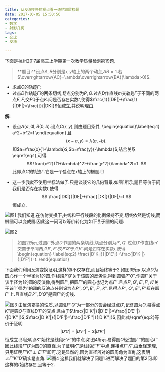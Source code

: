```yaml
---
title: 从反演变换的观点看一道杭州质检题
date: 2017-03-05 15:50:56
categories:
- 数学
- 射影几何
tags:
- 交比
- 反演

---
```

下面是杭州$2017$届高三上学期第一次教学质量检测第$19$题.

> **题目:**设点$A,B$分别是$x,y$轴上的两个动点,$AB=1$.若$\overrightarrow{AC}=\lambda\overrightarrow{BA}(\lambda>0)$.
+ 求点$C$的轨迹$\Gamma$;
+ 过点$D$作轨迹$\Gamma$的两条切线,切点分别为$P,Q$.过点$D$作直线$m$交轨迹$\Gamma$于不同的两点$E,F$,交$PQ$于点$K$.问是否存在实数$t$,使得$\frac{1}{|DE|}+\frac{1}{|DF|}=\frac{t}{|DK|}$恒成立,并说明理由.



**解**:
+ 设点$A(a,0),B(0,b)$.设点$C(x,y)$,则由题目条件,
\begin{equation}\label{eq:1}
a^2+b^2=1
\end{equation}
且
$$
(x-a,y)=\lambda(a,-b).
$$
即$a=\frac{x}{1+\lambda}$,$b=\frac{y}{-\lambda}$,结合关系\eqref{eq:1},可得
$$
  \frac{x^2}{(1+\lambda)^2}+\frac{y^2}{\lambda^2}=1.
$$
此即点$C$的轨迹$\Gamma$.它是一个焦点在$x$轴上的椭圆.$\Box$

+ 这一步我就不使用坐标法做了.只是谈谈它的几何背景.如图1所示,题目等价于问我们是否存在实数$t$,使得
  $$
    \frac{|DK|}{|DE|}+\frac{|DK|}{|DF|}=t
$$
恒成立.

![图1](/img/从反演变换的观点看一道杭州质检题-1.png)
我们知道,在仿射变换下,共线和平行线段的比例保持不变,切线依然是切线,而椭圆可以变成圆.因此这一问可以等价转化为如下关于圆的问题:

![图2](/img/从反演变换的观点看一道杭州质检题-2.png)

> 如图2所示,过圆$\Gamma'$外点$D'$作圆的两条切线,切点分别为$P',Q'$.过点$D'$作直线$m'$交圆于不同两点$E',F'$.交$P'Q'$于点$K'$.问是否存在实数$t$,使得
\begin{equation}
  \label{eq:2}
  \frac{|D'K'|}{|D'E'|}+\frac{|D'K'|}{|D'F'|}=t.
\end{equation}

下面我们利用反演变换证明,这样的$t$不仅存在,而且始终等于$2$.如图3所示,以点$D$为圆心作一个半径为$1$的圆.作线段$P'Q'$关于该圆的反演像,得到圆弧$P''Q''$.作圆$\Gamma'$关于该半径为$1$的圆的反演像,得到圆$\Gamma''$,把圆$\Gamma''$的圆心也记为点$\Gamma''$.且点$P',Q',E',F',K'$关于该半径为$1$的圆的反演点分别记为点$P'',Q'',E'',F'',K''$.易得点$P'',Q'',E'',F''$都在圆$\Gamma''$上.且直线$D'P'',D'Q''$是圆$\Gamma''$的切线.

![图3](/img/从反演变换的观点看一道杭州质检题-3.png)
由反演变换的性质,以圆弧$P''Q''$为一部分的圆会经过点$D'$,记该圆为$O$.易得点$K''$是圆$O$与直线$D'F'$的交点.且由于$\frac{|D'K'|}{|D'E'|}=\frac{|D'E''|}{|D'K''|}$,$\frac{|D'K'|}{|D'F'|}=\frac{|D'F''|}{|D'K''|}$,因此式\eqref{eq:2}等价于证明
$$
|D'E'|+|D'F'|=2|D'K'|
$$
恒成立.即证明点$K''$始终是线段$E''F''$的中点.如图4所示.易得圆$O$经过圆$\Gamma''$的圆心$\Gamma''$.因此线段$\Gamma''D'$为圆$O$的直径.为了证明$K''$是线段$E''F''$中点,连接点$\Gamma''K''$,由垂径定理,只用证明$\Gamma''K''\perp E''F''$即可.这是显然的,因为直径所对的圆周角为直角,这表明$\angle \Gamma''K''D'$确实是直角.
![图4](/img/从反演变换的观点看一道杭州质检题-4.png)
这样我们就解决了问题1.进而解决了题目的第2问.即这样的$t$始终存在,且等于$2$.